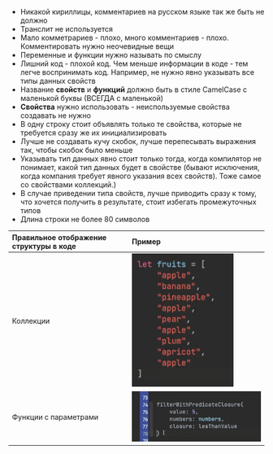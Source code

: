 - Никакой кириллицы, комментариев на русском языке  так же быть не должно
- Транслит не используется
- Мало комметрариев - плохо, много комментариев - плохо. Комментировать нужно неочевидные вещи
- Переменные и функции нужно называть по смыслу
- Лишний код - плохой код. Чем меньше информации в коде - тем легче воспринимать код. Например, не нужно явно указывать все типы данных свойств
- Название **свойств** и **функций** должно быть в стиле CamelCase с маленькой буквы (ВСЕГДА с маленькой)
- **Свойства** нужно использовать - неиспользуемые свойства создавать не нужно
- В одну строку стоит объявлять только те свойства, которые не требуется сразу же их инициализировать
- Лучше не создавать кучу скобок, лучше перепесывать выражения так, чтобы скобок было меньше
- Указывать тип данных явно стоит только тогда, когда компилятор не понимает, какой тип данных будет в свойстве (бывают исключения, когда компания требует явного указания всех свойств). Тоже самое со свойствами коллекций.)
- В случае приведении типа свойств, лучше приводить сразу к тому, что хочется получить в результате, стоит избегать промежуточных типов
- Длина строки не более 80 символов

 

| Правильное отображение структуры в коде | Пример |
|:--|:--|
| Коллекции | <img src="contents/collections.png" alt="drawing" width="200"/> |
| Функции с параметрами | <img src="contents/parameters_in_functions.png" alt="drawing" width="400"/> |